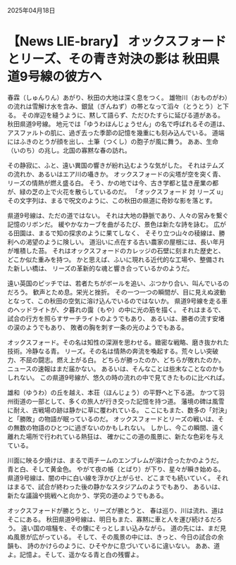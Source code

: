 2025年04月18日

# 【News LIE-brary】 オックスフォードとリーズ、その青き対決の影は 秋田県道9号線の彼方へ

春霖（しゅんりん）あがり、秋田の大地は深く息をつく。
雄物川（おものがわ）の流れは雪解け水を含み、銀鼠（ぎんねず）の帯となって滔々（とうとう）と下る。
その岸辺を縫うように、黙して語らず、ただひたすらに延びる道がある。
秋田県道9号線。
地元では「ゆうわほんじょうせん」の名で呼ばれるその道は、
アスファルトの肌に、過ぎ去った季節の記憶を幾重にも刻み込んでいる。
道端にはふきのとうが顔を出し、土筆（つくし）の胞子が風に舞う。
ああ、生命（いのち）の兆し。北国の寡黙な春の訪れ。

その静寂に、ふと、遠い異国の響きが紛れ込むような気がした。
それはテムズの流れか、あるいはエア川の囁きか。
オックスフォードの尖塔が空を突く青、リーズの情熱が燃え盛る白。
そう、かの地では今、古き学都と猛き産業の都が、緑の芝の上で火花を散らしているのだ。
「オックスフォード 対 リーズ u」
その文字列は、まるで呪文のように、この秋田の県道に奇妙な影を落とす。

県道9号線は、ただの道ではない。
それは大地の静脈であり、人々の営みを繋ぐ記憶のリボンだ。
緩やかなカーブを曲がるたび、景色は新たな詩を詠む。
広がる田園は、まるで知の探求のように果てしなく、
そそり立つ山々の稜線は、勝利への渇望のように険しい。
道沿いに点在する古い農家の屋根には、長い年月が堆積した苔。
それはオックスフォードのカレッジの石壁に刻まれた歴史と、どこか似た重みを持つ。
かと思えば、ふいに現れる近代的な工場や、整備された新しい橋は、
リーズの革新的な魂と響き合っているかのようだ。

遠い英国のピッチでは、若者たちがボールを追い、ぶつかり合い、叫んでいるのだろう。
歓声とため息。栄光と挫折。
その一つ一つの瞬間が、目に見えぬ波動となって、この秋田の空気に溶け込んでいるのではないか。
県道9号線を走る車のヘッドライトが、夕暮れの靄（もや）の中に光の筋を描く。
それはまるで、試合の行方を照らすサーチライトのようでもあり、
あるいは、勝者の流す安堵の涙のようでもあり、
敗者の胸を刺す一条の光のようでもある。

オックスフォード。その名は知性の深淵を思わせる。緻密な戦略、磨き抜かれた技術。冷静なる青。
リーズ。その名は情熱の奔流を喚起する。荒々しい突破力、不屈の闘志。燃え上がる白。
どちらが勝ったのか、どちらが敗れたのか。
ニュースの速報はまだ届かない。
あるいは、そんなことは些末なことなのかもしれない。
この県道9号線が、悠久の時の流れの中で見てきたものに比べれば。

雄和（ゆうわ）の丘を越え、本荘（ほんじょう）の平野へと下る道。
かつて羽州街道の一部として、多くの旅人が行き交った記憶を持つ道。
藩境の碑は風雪に耐え、古戦場の跡は静かに草に覆われている。
ここにもまた、数多の「対決」と「勝敗」の物語が眠っているのだ。
オックスフォードとリーズの戦いは、その無数の物語のひとつに過ぎないのかもしれない。
しかし、今この瞬間、遠く離れた場所で行われている熱狂は、
確かにこの道の風景に、新たな色彩を与えている。

川面に映る夕焼けは、まるで両チームのエンブレムが溶け合ったかのようだ。
青と白、そして黄金色。
やがて夜の帳（とばり）が下り、星々が瞬き始める。
県道9号線は、闇の中に白い線を浮かび上がらせ、どこまでも続いていく。
それはまるで、試合が終わった後の静かなスタジアムのようでもあり、
あるいは、新たな議論や挑戦へと向かう、学究の道のようでもある。

オックスフォードが勝とうと、リーズが勝とうと、
春は巡り、川は流れ、道はそこにある。
秋田県道9号線は、明日もまた、寡黙に車と人を運び続けるだろう。
遠い国の喧騒を、その懐にそっとしまい込みながら。
道の先には、まだ見ぬ風景が広がっている。
そして、その風景の中には、きっと、今日の試合の余韻も、
詩のかけらのように、ひそやかに息づいているに違いない。
ああ、道よ。記憶よ。そして、遥かなる青と白の残響よ。
